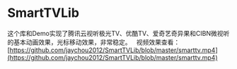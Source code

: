 # SmartTVLib


这个库和Demo实现了腾讯云视听极光TV、优酷TV、爱奇艺奇异果和CIBN微视听的基本动画效果，光标移动效果，非常稳定。   
视频效果查看：[https://github.com/jaychou2012/SmartTVLib/blob/master/smarttv.mp4](https://github.com/jaychou2012/SmartTVLib/blob/master/smarttv.mp4)  
